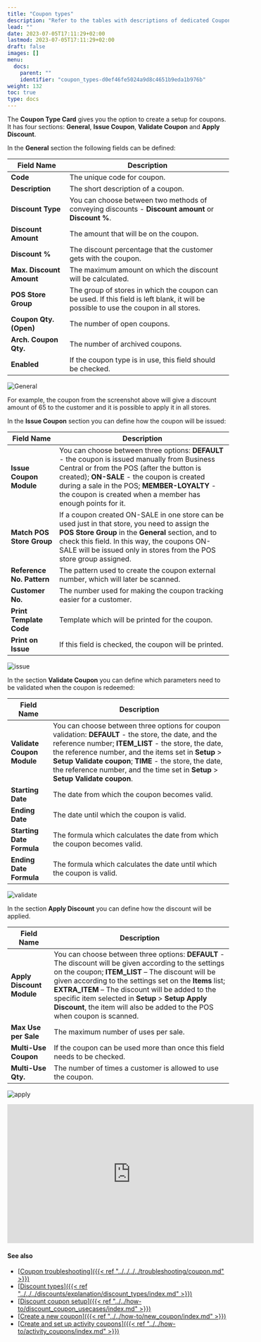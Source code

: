 ```yaml
---
title: "Coupon types"
description: "Refer to the tables with descriptions of dedicated Coupon Type Setup fields."
lead: ""
date: 2023-07-05T17:11:29+02:00
lastmod: 2023-07-05T17:11:29+02:00
draft: false
images: []
menu:
  docs:
    parent: ""
    identifier: "coupon_types-d0ef46fe5024a9d8c4651b9eda1b976b"
weight: 132
toc: true
type: docs
---
```


The **Coupon Type Card** gives you the option to create a setup for coupons. It has four sections: **General**, **Issue Coupon**, **Validate Coupon** and **Apply Discount**.

In the **General** section the following fields can be defined:         

| Field Name      | Description |
| ----------- | ----------- |
| **Code**       | The unique code for coupon.     |
| **Description**   | The short description of a coupon.        |
| **Discount Type**  | You can choose between two methods of conveying discounts - **Discount amount** or **Discount %**. |
| **Discount Amount** | The amount that will be on the coupon. |
| **Discount %** | The discount percentage that the customer gets with the coupon. |
| **Max. Discount Amount** | The maximum amount on which the discount will be calculated. |
| **POS Store Group** | The group of stores in which the coupon can be used. If this field is left blank, it will be possible to use the coupon in all stores. |
| **Coupon Qty. (Open)** | The number of open coupons. |
| **Arch. Coupon Qty.** | The number of archived coupons. |
| **Enabled** | If the coupon type is in use, this field should be checked. | 

![General](General%20coupon.png)

For example, the coupon from the screenshot above will give a discount amount of 65 to the customer and it is possible to apply it in all stores.

In the **Issue Coupon** section you can define how the coupon will be issued:

| Field Name      | Description |
| ----------- | ----------- |
| **Issue Coupon Module**       | You can choose between three options:  **DEFAULT** - the coupon is issued manually from Business Central or from the POS (after the button is created); **ON-SALE** - the coupon is created during a sale in the POS; **MEMBER-LOYALTY** - the coupon is created when a member has enough points for it.     |
| **Match POS Store Group**   | If a coupon created ON-SALE in one store can be used just in that store, you need to assign the **POS Store Group** in the **General** section, and to check this field. In this way, the coupons ON-SALE will be issued only in stores from the POS store group assigned.        |
| **Reference No. Pattern**  |  The pattern used to create the coupon external number, which will later be scanned. |
| **Customer No.** | The number used for making the coupon tracking easier for a customer. |
| **Print Template Code** | Template which will be printed for the coupon. |
| **Print on Issue** | If this field is checked, the coupon will be printed. |

![issue](Issue%20coupon.png)

In the section **Validate Coupon** you can define which parameters need to be validated when the coupon is redeemed:

| Field Name      | Description |
| ----------- | ----------- |
| **Validate Coupon Module**       | You can choose between three options for coupon validation: **DEFAULT** - the store, the date, and the reference number; **ITEM_LIST** - the store, the date, the reference number, and the items set in **Setup** > **Setup Validate coupon**; **TIME** - the store, the date, the reference number, and the time set in **Setup** > **Setup Validate coupon**.     |
| **Starting Date**   | The date from which the coupon becomes valid.        |
| **Ending Date**  |  The date until which the coupon is valid. |
| **Starting Date Formula** | The formula which calculates the date from which the coupon becomes valid. |
| **Ending Date Formula** | The formula which calculates the date until which the coupon is valid. |

![validate](Validate%20coupon.png)

In the section **Apply Discount** you can define how the discount will be applied.

| Field Name      | Description |
| ----------- | ----------- |
| **Apply Discount Module**       | You can choose between three options: **DEFAULT** - The discount will be given according to the settings on the coupon; **ITEM_LIST** – The discount will be given according to the settings set on the **Items** list; **EXTRA_ITEM** – The discount will be added to the specific item selected in **Setup** > **Setup Apply Discount**, the item will also be added to the POS when coupon is scanned.     |
| **Max Use per Sale**   | The maximum number of uses per sale.        |
| **Multi-Use Coupon**  |  If the coupon can be used more than once this field needs to be checked. |
| **Multi-Use Qty.** | The number of times a customer is allowed to use the coupon. |

![apply](Apply%20discount.png)

<iframe width="560" height="315" src="https://www.youtube.com/embed/ygfs2cSlOJ4" title="YouTube video player" frameborder="0" allow="accelerometer; autoplay; clipboard-write; encrypted-media; gyroscope; picture-in-picture; web-share" allowfullscreen></iframe>

#### See also

- [<ins>Coupon troubleshooting<ins>]({{< ref "../../../../troubleshooting/coupon.md" >}})
- [<ins>Discount types<ins>]({{< ref "../../../discounts/explanation/discount_types/index.md" >}})
- [<ins>Discount coupon setup<ins>]({{< ref "../../how-to/discount_coupon_usecases/index.md" >}})
- [<ins>Create a new coupon<ins>]({{< ref "../../how-to/new_coupon/index.md" >}})
- [<ins>Create and set up activity coupons<ins>]({{< ref "../../how-to/activity_coupons/index.md" >}})